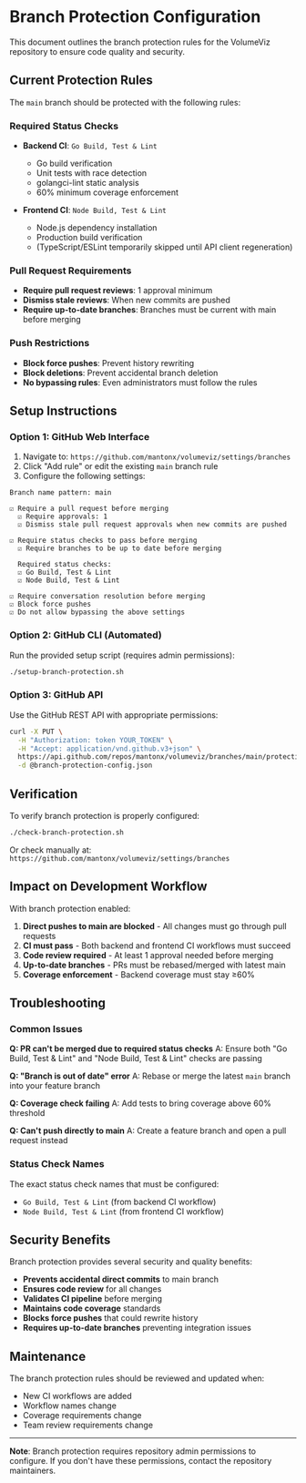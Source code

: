 # Branch Protection Configuration

This document outlines the branch protection rules for the VolumeViz repository to ensure code quality and security.

## Current Protection Rules

The `main` branch should be protected with the following rules:

### Required Status Checks
- **Backend CI**: `Go Build, Test & Lint`
  - Go build verification
  - Unit tests with race detection
  - golangci-lint static analysis
  - 60% minimum coverage enforcement

- **Frontend CI**: `Node Build, Test & Lint` 
  - Node.js dependency installation
  - Production build verification
  - (TypeScript/ESLint temporarily skipped until API client regeneration)

### Pull Request Requirements
- **Require pull request reviews**: 1 approval minimum
- **Dismiss stale reviews**: When new commits are pushed
- **Require up-to-date branches**: Branches must be current with main before merging

### Push Restrictions
- **Block force pushes**: Prevent history rewriting
- **Block deletions**: Prevent accidental branch deletion
- **No bypassing rules**: Even administrators must follow the rules

## Setup Instructions

### Option 1: GitHub Web Interface
1. Navigate to: `https://github.com/mantonx/volumeviz/settings/branches`
2. Click "Add rule" or edit the existing `main` branch rule
3. Configure the following settings:

```
Branch name pattern: main

☑️ Require a pull request before merging
  ☑️ Require approvals: 1
  ☑️ Dismiss stale pull request approvals when new commits are pushed

☑️ Require status checks to pass before merging
  ☑️ Require branches to be up to date before merging
  
  Required status checks:
  ☑️ Go Build, Test & Lint
  ☑️ Node Build, Test & Lint

☑️ Require conversation resolution before merging  
☑️ Block force pushes
☑️ Do not allow bypassing the above settings
```

### Option 2: GitHub CLI (Automated)
Run the provided setup script (requires admin permissions):
```bash
./setup-branch-protection.sh
```

### Option 3: GitHub API
Use the GitHub REST API with appropriate permissions:
```bash
curl -X PUT \
  -H "Authorization: token YOUR_TOKEN" \
  -H "Accept: application/vnd.github.v3+json" \
  https://api.github.com/repos/mantonx/volumeviz/branches/main/protection \
  -d @branch-protection-config.json
```

## Verification

To verify branch protection is properly configured:
```bash
./check-branch-protection.sh
```

Or check manually at: `https://github.com/mantonx/volumeviz/settings/branches`

## Impact on Development Workflow

With branch protection enabled:

1. **Direct pushes to main are blocked** - All changes must go through pull requests
2. **CI must pass** - Both backend and frontend CI workflows must succeed
3. **Code review required** - At least 1 approval needed before merging
4. **Up-to-date branches** - PRs must be rebased/merged with latest main
5. **Coverage enforcement** - Backend coverage must stay ≥60%

## Troubleshooting

### Common Issues

**Q: PR can't be merged due to required status checks**
A: Ensure both "Go Build, Test & Lint" and "Node Build, Test & Lint" checks are passing

**Q: "Branch is out of date" error**
A: Rebase or merge the latest `main` branch into your feature branch

**Q: Coverage check failing**
A: Add tests to bring coverage above 60% threshold

**Q: Can't push directly to main**
A: Create a feature branch and open a pull request instead

### Status Check Names
The exact status check names that must be configured:
- `Go Build, Test & Lint` (from backend CI workflow)
- `Node Build, Test & Lint` (from frontend CI workflow)

## Security Benefits

Branch protection provides several security and quality benefits:

- **Prevents accidental direct commits** to main branch
- **Ensures code review** for all changes
- **Validates CI pipeline** before merging
- **Maintains code coverage** standards
- **Blocks force pushes** that could rewrite history
- **Requires up-to-date branches** preventing integration issues

## Maintenance

The branch protection rules should be reviewed and updated when:
- New CI workflows are added
- Workflow names change
- Coverage requirements change
- Team review requirements change

---

**Note**: Branch protection requires repository admin permissions to configure. If you don't have these permissions, contact the repository maintainers.